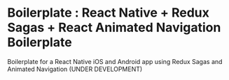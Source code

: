 # Boilerplate : React Native + Redux Sagas + React Animated Navigation Boilerplate

Boilerplate for a React Native iOS and Android app using Redux Sagas and Animated Navigation (UNDER DEVELOPMENT)
